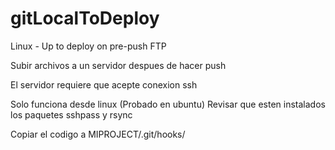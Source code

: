 # gitLocalToDeploy
Linux - Up to deploy on pre-push FTP

Subir archivos a un servidor despues de hacer push

El servidor requiere que acepte conexion ssh

Solo funciona desde linux (Probado en ubuntu)
Revisar que esten instalados los paquetes sshpass y rsync

Copiar el codigo a MIPROJECT/.git/hooks/
